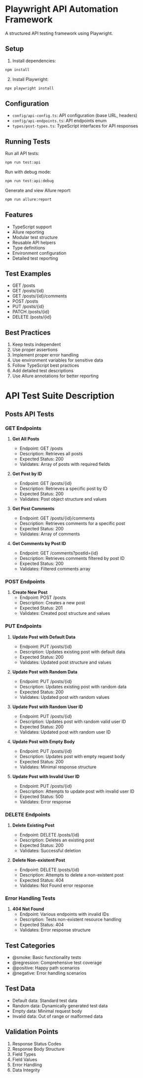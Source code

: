 # Playwright API Automation Framework

A structured API testing framework using Playwright.


## Setup

1. Install dependencies:
```bash
npm install
```

2. Install Playwright:
```bash
npx playwright install
```

## Configuration

- `config/api-config.ts`: API configuration (base URL, headers)
- `config/api-endpoints.ts`: API endpoints enum
- `types/post-types.ts`: TypeScript interfaces for API responses

## Running Tests

Run all API tests:
```bash
npm run test:api
```

Run with debug mode:
```bash
npm run test:api:debug
```

Generate and view Allure report:
```bash
npm run allure:report
```

## Features

- TypeScript support
- Allure reporting
- Modular test structure
- Reusable API helpers
- Type definitions
- Environment configuration
- Detailed test reporting

## Test Examples

- GET /posts
- GET /posts/{id}
- GET /posts/{id}/comments
- POST /posts
- PUT /posts/{id}
- PATCH /posts/{id}
- DELETE /posts/{id}

## Best Practices

1. Keep tests independent
2. Use proper assertions
3. Implement proper error handling
4. Use environment variables for sensitive data
5. Follow TypeScript best practices
6. Add detailed test descriptions
7. Use Allure annotations for better reporting


# API Test Suite Description

## Posts API Tests

### GET Endpoints
1. **Get All Posts**
   - Endpoint: GET /posts
   - Description: Retrieves all posts
   - Expected Status: 200
   - Validates: Array of posts with required fields

2. **Get Post by ID**
   - Endpoint: GET /posts/{id}
   - Description: Retrieves a specific post by ID
   - Expected Status: 200
   - Validates: Post object structure and values

3. **Get Post Comments**
   - Endpoint: GET /posts/{id}/comments
   - Description: Retrieves comments for a specific post
   - Expected Status: 200
   - Validates: Array of comments

4. **Get Comments by Post ID**
   - Endpoint: GET /comments?postId={id}
   - Description: Retrieves comments filtered by post ID
   - Expected Status: 200
   - Validates: Filtered comments array

### POST Endpoints
1. **Create New Post**
   - Endpoint: POST /posts
   - Description: Creates a new post
   - Expected Status: 201
   - Validates: Created post structure and values

### PUT Endpoints
1. **Update Post with Default Data**
   - Endpoint: PUT /posts/{id}
   - Description: Updates existing post with default data
   - Expected Status: 200
   - Validates: Updated post structure and values

2. **Update Post with Random Data**
   - Endpoint: PUT /posts/{id}
   - Description: Updates existing post with random data
   - Expected Status: 200
   - Validates: Updated post with random values

3. **Update Post with Random User ID**
   - Endpoint: PUT /posts/{id}
   - Description: Updates post with random valid user ID
   - Expected Status: 200
   - Validates: Updated post with random user ID

4. **Update Post with Empty Body**
   - Endpoint: PUT /posts/{id}
   - Description: Updates post with empty request body
   - Expected Status: 200
   - Validates: Minimal response structure

5. **Update Post with Invalid User ID**
   - Endpoint: PUT /posts/{id}
   - Description: Attempts to update post with invalid user ID
   - Expected Status: 500
   - Validates: Error response

### DELETE Endpoints
1. **Delete Existing Post**
   - Endpoint: DELETE /posts/{id}
   - Description: Deletes an existing post
   - Expected Status: 200
   - Validates: Successful deletion

2. **Delete Non-existent Post**
   - Endpoint: DELETE /posts/{id}
   - Description: Attempts to delete a non-existent post
   - Expected Status: 404
   - Validates: Not Found error response

### Error Handling Tests
1. **404 Not Found**
   - Endpoint: Various endpoints with invalid IDs
   - Description: Tests non-existent resource handling
   - Expected Status: 404
   - Validates: Error response structure


## Test Categories
- @smoke: Basic functionality tests
- @regression: Comprehensive test coverage
- @positive: Happy path scenarios
- @negative: Error handling scenarios

## Test Data
- Default data: Standard test data
- Random data: Dynamically generated test data
- Empty data: Minimal request body
- Invalid data: Out of range or malformed data

## Validation Points
1. Response Status Codes
2. Response Body Structure
3. Field Types
4. Field Values
5. Error Handling
6. Data Integrity
